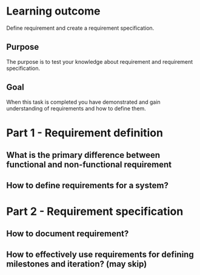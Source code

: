 # Learning outcome 
Define requirement and create a requirement specification. 

## Purpose
The purpose is to test your knowledge about requirement and requirement specification. 

## Goal
When this task is completed you have demonstrated and gain understanding of requirements and how to define them. 

# Part 1 - Requirement definition

## What is the primary difference between functional and non-functional requirement

## How to define requirements for a system?

# Part 2 - Requirement specification

## How to document requirement?

## How to effectively use requirements for defining milestones and iteration? (may skip)


